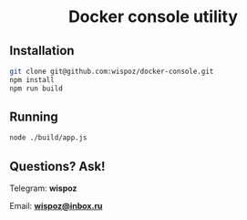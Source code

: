 <p align="center">
    <h1 align="center">Docker console utility</h1>
</p>


Installation
------------

```bash
git clone git@github.com:wispoz/docker-console.git
npm install
npm run build
```

Running
-----

```bash
node ./build/app.js
```

Questions? Ask!
-----

Telegram: **wispoz**

Email: **wispoz@inbox.ru**